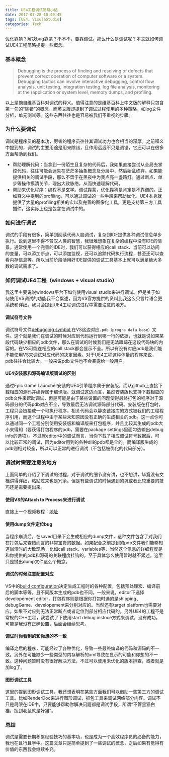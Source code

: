```yaml
---
title: UE4工程调试简易小结
date: 2017-07-28 10:40:45
tags: [UE4, VisulaStudio]
categories: Tech
---
```


优化靠猜？解决bug靠蒙？不不不，要靠调试。那么什么是调试呢？本文就如何调试UE4工程简略提提一些概念。

<!--more-->

### 基本概念
> Debugging is the process of finding and resolving of defects that prevent correct operation of computer software or a system. Debugging tactics can involve interactive debugging, control flow analysis, unit testing, integration testing, log file analysis, monitoring at the (application or system level, memory dumps, and profiling.

以上是摘自维基百科对调试的释义。值得注意的是维基百科上中文版的解释只包含第一句的“除错”的概念，而英文版却提到了调试过程使用的多种策略，如log文件分析，单元测试等。这些东西往往也是容易被我们不重视的步骤。

### 为什么要调试
调试是程序员的基本功，厉害的程序员往往其调试功力也会相当的深厚。之前释义中提到的，调试的主要用途是用来除错，且作用远远不只是调错，它还可以在很多方面帮助到我们。
+ 帮助理解代码：当拿到一份陌生且复杂的代码后，我如果直接尝试从全局去掌控代码，往往可能会迷失在茫茫多抽象概念及分层中，然后始乱终弃。如果能提供相关的调试手段，那么不啻于在黑夜中为我点亮一盏路灯。通过断点、单步等操作摸清关节，理出大致脉络，从而快速理解代码。
+ 帮助来优化程序：编程不是玄学。调试靠蒙，优化靠猜是肯定是不靠谱的。正如释义中提到的profiling，可以通过调试的一些手段来帮助优化。UE4本身就提供了大量的profiling相关的宏以及完善的图像化工具，更是支持第三方工具插件。这实际上也是包含在调试中的。

### 如何进行调试
调试的手段有很多，简单到阅读代码人脑调试，复杂到IDE提供各种调试信息单步执行。说到这里不得不赞叹人类的智慧，我很难想象在复杂的编程中没有IDE的情景。通常使用一个完善的IDE时，我们可以获得相应的call stack、当前可以访问的变量，可以添加断点，可以添加监视，还可以追踪代码执行流程，甚至还可以查看内存信息等。所以当前阶段活用好IDE提供的调试工具基本上就可以满足绝大多数的调试需求了。

### 如何调试UE4工程（windows + visual studio）
我这里主要说说windows平台下如何使用visual studio来进行调试。但是关于如何使用VS调试的功能我不会累述，因为VS官方提供的资料比我这么只言片语会更系统和详细。我只会提到UE4工程调试过程中需要注意的地方。

#### 调试符号文件
调试符号文件[debugging symbol](https://en.wikipedia.org/wiki/Debug_symbol),在VS这边对应`.pdb（progra data base）`文件。这个就是我们在调试的时候对应到代码运行到哪一行的依据，也就是说如果某段代码缺少相应的pdb文件，那么在调试的时候我们是无法跟踪在这段代码块的内容的。在VS可能连相应的call stack都会显示不全。所以有没有对应pdb是我们能不能使用VS来调试对应代码的决定因素。对于UE4工程这种体量的程序来说，pdb往往会比较大。一般来说pdb文件也不会暴露给一般用户。

#### UE4安装版和源码编译版调试的区别
通过Epic Game Launcher安装的UE4引擎程序属于安装版，而从github上直接下载相应的源码并编译属于编译版。就调试这边而言，虽然安装版也支持下载相应的pdb文件来帮助调试，但是可能是由于某些设置的问题使得最终打包的程序对于源码部分的代码pdb对应不全，导致最后无法调试源码部分代码。安装版在打包时，工程只会链接成一个可执行程序，相关代码会以静态链接库的方式被我们的工程程序引用，而这个过程中由于某些未知原因没有正确的生成相关的pdb。这一点你可以通过同一个工程分别使用安装版和编译版来打包程序，并且比较其生成的pdb大小来得知（要获得打包程序的pdb，需要在package settings里面勾选输出debug info的选项）。不过就editor中的调试而言，当你下载了相应调试符号数据后，可以比较正常的调试，因为editor用到的各种dll的pdb都是全的。而编译版生成的pdb则相对较全，所以可以正常的进行调试（不包括被优化的代码部分）。


### 调试时需要注意的地方
上面简单的介绍了下调试的过程，对于调试的细节没有讲，也不想讲，毕竟没有文档讲得详细，粘贴过来也是冗余。但是有些调试的时候遇到的坑或者比较重要的技巧还是需要提出来。

#### 使用VS的Attach to Process来进行调试
直接上一个视频教程：[地址](https://www.youtube.com/watch?v=juPCqN-Rb1E)

#### 使用dump文件定位bug
当程序崩溃后，在saved目录下会生成相应的dump文件，这种文件包含了对我们在打包后来查错而言的非常宝贵的数据。如果配合之前提到的pdb文件我们能够知道崩溃时的大致现场，比如call stack、variables等，当然这个信息的详细程度是和你提供的pdb和源码的关联程度挂钩的。至于具体怎么使用暂时就不累述，这里只是抛出dump文件这么个概念。

#### 调试的时候注意配置对应
VS中的[build configuration](https://msdn.microsoft.com/en-us/library/kkz9kefa(v=vs.100).aspx)决定生成工程时的各种配置，包括预处理宏、编译前后的脚本等等。且不同版本生成的pdb也不同。一般来说，editor下选择developement editor，打包程序则是根据你打包时选的是shipping、debugGame、developement来分别对应的。当然还有target platform也需要对应。如果不对应则无法正常断点或者定位到部分相应代码的。另外UE4的工程不是常规的C++工程，我尝试了下使用start debug instnce方式来调试，没有成功。可能是我没有正确设置，后面会继续思考。

#### 调试时你看到的和你想的不一致
编译之后的程序，可能经过了各种优化，导致一些最终编译的代码和源码的不一致。另外在可能缺少一些类型的内存解析的xml导致在显示的可能和你想的不一致。这种问题暂时没有很好解决方法，不过可以使用未优化的版本排查，或者就是加log了。

#### 图形调试工具
这里的提到图形调试工具，我还想表明在某些方面我们可以借助一些第三方的调试工具。比如RenderDoc来进行图形调试，抓包工具来调试网络部分内容。调试不只是局限在IDE中，只要能够帮助你解决问题都是调试手段，所谓“不管黑猫白猫，捉到老鼠就是好猫”。

### 总结
调试是需要长期积累经验技巧的基本功，也是成为一个高效程序员的必备的能力，我也在且行且学中。这篇文章只是简单提到了一些调试的概念，之后如果有觉得有价值的东西我会继续补充。